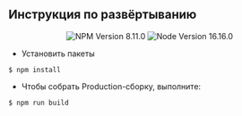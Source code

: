 ## Инструкция по развёртыванию

<p align="center">
    <img alt="NPM Version 8.11.0" src="https://img.shields.io/badge/npm-v8.19.2-blue" />
    <img alt="Node Version 16.16.0" src="https://img.shields.io/badge/node-v16.16.0-blue" />
</p>

* Установить пакеты
```console
$ npm install
```
* Чтобы собрать Production-сборку, выполните:
```console
$ npm run build